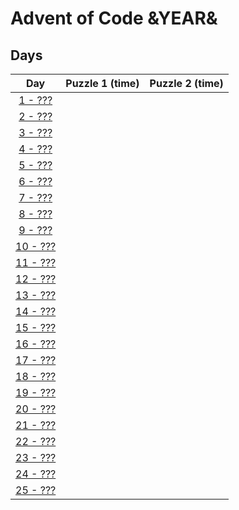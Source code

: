 # Advent of Code &YEAR&

## Days

|         Day          | Puzzle 1 (time) | Puzzle 2 (time) |
| :------------------: | :-------------: | :-------------: |
|  [1 - ???](day1.ts)  |                 |                 |
|  [2 - ???](day2.ts)  |                 |                 |
|  [3 - ???](day3.ts)  |                 |                 |
|  [4 - ???](day4.ts)  |                 |                 |
|  [5 - ???](day5.ts)  |                 |                 |
|  [6 - ???](day6.ts)  |                 |                 |
|  [7 - ???](day7.ts)  |                 |                 |
|  [8 - ???](day8.ts)  |                 |                 |
|  [9 - ???](day9.ts)  |                 |                 |
| [10 - ???](day10.ts) |                 |                 |
| [11 - ???](day11.ts) |                 |                 |
| [12 - ???](day12.ts) |                 |                 |
| [13 - ???](day13.ts) |                 |                 |
| [14 - ???](day14.ts) |                 |                 |
| [15 - ???](day15.ts) |                 |                 |
| [16 - ???](day16.ts) |                 |                 |
| [17 - ???](day17.ts) |                 |                 |
| [18 - ???](day18.ts) |                 |                 |
| [19 - ???](day19.ts) |                 |                 |
| [20 - ???](day20.ts) |                 |                 |
| [21 - ???](day21.ts) |                 |                 |
| [22 - ???](day22.ts) |                 |                 |
| [23 - ???](day23.ts) |                 |                 |
| [24 - ???](day24.ts) |                 |                 |
| [25 - ???](day25.ts) |                 |                 |
